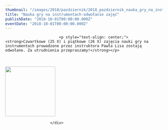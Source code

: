 ```yaml
---
thumbnail: "/images/2018/pazdziernik/2018_pazdziernik_nauka_gry_na_instrumentach_odwo_anie_zaj_2018_10_nauka_gry_na_instrumentach_odwo_anie_zaj_logo222.jpg"
title: "Nauka gry na instrumentach-odwołanie zajęć"
publishDate: "2018-10-01T00:00:00.000Z"
eventDate: "2018-10-01T00:00:00.000Z"
---
```


<div class="entry-content">
							
							<p style="text-align: center;"><strong>Czwartkowe (25 X) i piątkowe (26 X) zajęcia nauki gry na instrumentach prowadzone przez instruktora Pawła Lisa zostają odwołane. Za utrudnienia przepraszamy!</strong></p>
<p>&nbsp;</p>
<p><img decoding="async" class="aligncenter size-full wp-image-6122" src="/images/2018/pazdziernik/2018_pazdziernik_nauka_gry_na_instrumentach_odwo_anie_zaj_2018_10_nauka_gry_na_instrumentach_odwo_anie_zaj_logo222.jpg" alt="" width="160" height="160" srcset="/images/2018/pazdziernik/2018_pazdziernik_nauka_gry_na_instrumentach_odwo_anie_zaj_2018_10_nauka_gry_na_instrumentach_odwo_anie_zaj_logo222.jpg 160w, /images/2018/pazdziernik/logo222-150x150.jpg 150w, /images/2018/pazdziernik/logo222-50x50.jpg 50w" sizes="(max-width: 160px) 100vw, 160px"></p>
						
						</div>
